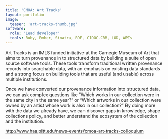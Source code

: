 ```yaml
---
title: 'CMOA: Art Tracks'
layout: portfolio
image:
  teaser: 'art-tracks-thumb.jpg'
software:
  role: "Lead developer"
  tools: Ruby, Ember, Sinatra, RDF, CIDOC-CRM, LOD, APIs
---
```


Art Tracks is an IMLS funded initiative at the Carnegie Museum of Art that aims to turn provenance in to structured data by building a suite of open source software tools.  These tools transform traditional written provenance records into searchable data, with an emphasis on existing data standards and a strong focus on building tools that are useful (and usable) across multiple institutions.

Once we have converted our provenance information into structured data, we can ask complex questions like “Which works in our collection were in the same city in the same year?” or “Which artworks in our collection were owned by an artist whose work is also in our collection?” By doing more with the data we already have, we can discover gaps in knowledge, shape collections policy, and better understand the ecosystem of the collection and the institution.

<http://www.haa.pitt.edu/news-events/cmoa-art-tracks-colloquium>
